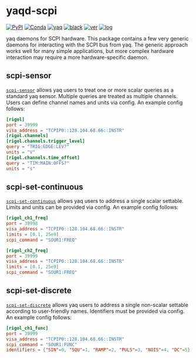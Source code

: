# yaqd-scpi

[![PyPI](https://img.shields.io/pypi/v/yaqd-scpi)](https://pypi.org/project/yaqd-scpi)
[![Conda](https://img.shields.io/conda/vn/conda-forge/yaqd-scpi)](https://anaconda.org/conda-forge/yaqd-scpi)
[![yaq](https://img.shields.io/badge/framework-yaq-orange)](https://yaq.fyi/)
[![black](https://img.shields.io/badge/code--style-black-black)](https://black.readthedocs.io/)
[![ver](https://img.shields.io/badge/calver-YYYY.0M.MICRO-blue)](https://calver.org/)
[![log](https://img.shields.io/badge/change-log-informational)](https://gitlab.com/yaq/yaqd-scpi/-/blob/main/CHANGELOG.md)

yaq daemons for SCPI hardware.
This package contains a few very generic daemons for interacting with the SCPI bus from yaq.
The generic approach works well for many simple applications, but more complex hardware interaction may require a more hardware-specific daemon.

## scpi-sensor

[`scpi-sensor`](https://yaq.fyi/daemons/scpi-sensor) allows yaq users to treat one or more scalar queries as a standard yaq sensor.
Multiple queries are treated as multiple channels.
Users can define channel names and units via config.
An example config follows:

```toml
[rigol]
port = 39999
visa_address = "TCPIP0::128.104.68.66::INSTR"
[rigol.channels]
[rigol.channels.trigger_level]
query = "TRIG:EDGE:LEV?"
units = "V"
[rigol.channels.time_offset]
query = "TIM:MAIN:OFFS?"
units = "s"
```

## scpi-set-continuous

[`scpi-set-continuous`](https://yaq.fyi/daemons/scpi-set-continuous) allows yaq users to address a single scalar settable.
Limits and units can be provided via config.
An example config follows:

```toml
[rigol_ch1_freq]
port = 39998
visa_address = "TCPIP0::128.104.68.66::INSTR"
limits = [0.1, 25e9]
scpi_command = "SOUR1:FREQ"

[rigol_ch2_freq]
port = 39999
visa_address = "TCPIP0::128.104.68.66::INSTR"
limits = [0.1, 25e9]
scpi_command = "SOUR1:FREQ"
```

## scpi-set-discrete

[`scpi-set-discrete`](https://yaq.fyi/daemons/scpi-set-discrete) allows yaq users to address a single non-scalar settable according to user-friendly names.
Identifiers must be provided via config.
An example config follows:

```toml
[rigol_ch1_func]
port = 39999
visa_address = "TCPIP0::128.104.68.66::INSTR"
scpi_command = "SOUR1:FUNC"
identifiers = {"SIN"=0, "SQU"=1, "RAMP"=2, "PULS"=3, "NOIS"=4, "DC"=5}
```